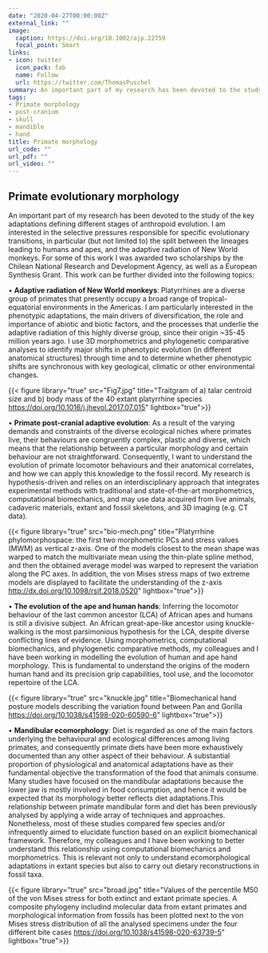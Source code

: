 ```yaml
---
date: "2020-04-27T00:00:00Z"
external_link: ""
image:
  caption: https://doi.org/10.1002/ajp.22759
  focal_point: Smart
links:
- icon: twitter
  icon_pack: fab
  name: Follow
  url: https://twitter.com/ThomasPuschel
summary: An important part of my research has been devoted to the study of the key adaptations defining different stages of anthropoid morphological evolution.
tags:
- Primate morphology
- post-cranium
- skull
- mandible
- hand
title: Primate morphology
url_code: ""
url_pdf: ""
url_video: ""
---
```

## Primate evolutionary morphology


An important part of my research has been devoted to the study of the key adaptations defining different stages of anthropoid evolution. I am interested in the selective pressures responsible for specific evolutionary transitions, in particular (but not limited to) the split between the lineages leading to humans and apes, and the adaptive radiation of New World monkeys. For some of this work I was awarded two scholarships by the Chilean National Research and Development Agency, as well as a European Synthesis Grant. This work can be further divided into the following topics:

•	**Adaptive radiation of New World monkeys**: Platyrrhines are a diverse group of primates that presently occupy a broad range of tropical-equatorial environments in the Americas. I am particularly interested in the phenotypic adaptations, the main drivers of diversification, the role and importance of abiotic and biotic factors, and the processes that underlie the adaptive radiation of this highly diverse group, since their origin ~35-45 million years ago. I use 3D morphometrics and phylogenetic comparative analyses to identify major shifts in phenotypic evolution (in different anatomical structures) through time and to determine whether phenotypic shifts are synchronous with key geological, climatic or other environmental changes. 

{{< figure library="true" src="Fig7.jpg" title="Traitgram of a) talar centroid size and b) body mass of the 40 extant platyrrhine species https://doi.org/10.1016/j.jhevol.2017.07.015" lightbox="true">}}

•	**Primate post-cranial adaptive evolution**: As a result of the varying demands and constraints of the diverse ecological niches where primates live, their behaviours are congruently complex, plastic and diverse, which means that the relationship between a particular morphology and certain behaviour are not straightforward. Consequently, I want to understand the evolution of primate locomotor behaviours and their anatomical correlates, and how we can apply this knowledge to the fossil record. My research is hypothesis-driven and relies on an interdisciplinary approach that integrates experimental methods with traditional and state-of-the-art morphometrics, computational biomechanics, and may use data acquired from live animals, cadaveric materials, extant and fossil skeletons, and 3D imaging (e.g. CT data).


{{< figure library="true" src="bio-mech.png" title="Platyrrhine phylomorphospace: the first two morphometric PCs and stress values (MWM) as vertical z-axis. One of the models closest to the mean shape was warped to match the multivariate mean using the thin-plate spline method, and then the obtained average model was warped to represent the variation along the PC axes. In addition, the von Mises stress maps of two extreme models are displayed to facilitate the understanding of the z-axis http://dx.doi.org/10.1098/rsif.2018.0520" lightbox="true">}}


•	**The evolution of the ape and human hands**: Inferring the locomotor behaviour of the last common ancestor (LCA) of African apes and humans is still a divisive subject. An African great-ape-like ancestor using knuckle-walking is the most parsimonious hypothesis for the LCA, despite diverse conflicting lines of evidence. Using morphometrics, computational biomechanics, and phylogenetic comparative methods, my colleagues and I have been working in modelling the evolution of human and ape hand morphology. This is fundamental to understand the origins of the modern human hand and its precision grip capabilities, tool use, and the locomotor repertoire of the LCA. 

{{< figure library="true" src="knuckle.jpg" title="Biomechanical hand posture models describing the variation found between Pan and Gorilla https://doi.org/10.1038/s41598-020-60590-6" lightbox="true">}}


•	**Mandibular ecomorphology**: Diet is regarded as one of the main factors underlying the behavioural and ecological differences among living primates, and consequently primate diets have been more exhaustively documented than any other aspect of their behaviour. A substantial proportion of physiological and anatomical adaptations have as their fundamental objective the transformation of the food that animals consume. Many studies have focused on the mandibular adaptations because the lower jaw is mostly involved in food consumption, and hence it would be expected that its morphology better reflects diet adaptations.This relationship between primate mandibular form and diet has been previously analysed by applying a wide array of techniques and approaches. Nonetheless, most of these studies compared few species and/or infrequently aimed to elucidate function based on an explicit biomechanical framework. Therefore, my colleagues and I have been working to better understand this relationship using computational biomechanics and morphometrics. This is relevant not only to understand ecomorphological adaptations in extant species but also to carry out dietary reconstructions in fossil taxa. 

{{< figure library="true" src="broad.jpg" title="Values of the percentile M50 of the von Mises stress for both extinct and extant primate species. A composite phylogeny includind molecular data from extant primates and morphological information from fossils has been plotted next to the von Mises stress distribution of all the analysed specimens under the four different bite cases https://doi.org/10.1038/s41598-020-63739-5" lightbox="true">}}

